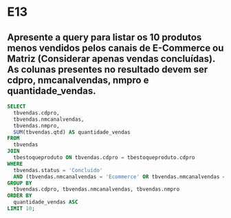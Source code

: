# E13
## Apresente a query para listar os 10 produtos menos vendidos pelos canais de E-Commerce ou Matriz (Considerar apenas vendas concluídas).  As colunas presentes no resultado devem ser cdpro, nmcanalvendas, nmpro e quantidade_vendas.

```sql
SELECT 
  tbvendas.cdpro,
  tbvendas.nmcanalvendas,
  tbvendas.nmpro,
  SUM(tbvendas.qtd) AS quantidade_vendas
FROM 
  tbvendas
JOIN 
  tbestoqueproduto ON tbvendas.cdpro = tbestoqueproduto.cdpro
WHERE 
  tbvendas.status = 'Concluído'
  AND (tbvendas.nmcanalvendas = 'Ecommerce' OR tbvendas.nmcanalvendas = 'Matriz')
GROUP BY 
  tbvendas.cdpro, tbvendas.nmcanalvendas, tbvendas.nmpro
ORDER BY 
  quantidade_vendas ASC
LIMIT 10;

```